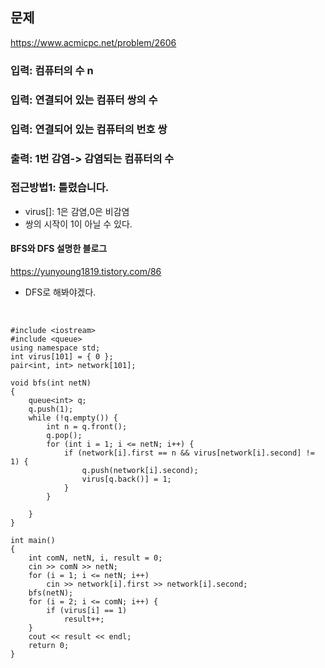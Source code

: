 ## 문제
https://www.acmicpc.net/problem/2606

### 입력: 컴퓨터의 수 n
### 입력: 연결되어 있는 컴퓨터 쌍의 수
### 입력: 연결되어 있는 컴퓨터의 번호 쌍
### 출력: 1번 감염-> 감염되는 컴퓨터의 수

### 접근방법1: 틀렸습니다.
- virus[]: 1은 감염,0은 비감염
- 쌍의 시작이 1이 아닐 수 있다.
#### BFS와 DFS 설명한 블로그
https://yunyoung1819.tistory.com/86
- DFS로 해봐야겠다.

<br>

```
#include <iostream>
#include <queue>
using namespace std;
int virus[101] = { 0 };
pair<int, int> network[101];

void bfs(int netN)
{
	queue<int> q;
	q.push(1);
	while (!q.empty()) {
		int n = q.front();
		q.pop();
		for (int i = 1; i <= netN; i++) {
			if (network[i].first == n && virus[network[i].second] != 1) {
				q.push(network[i].second);
				virus[q.back()] = 1;
			}
		}

	}
}

int main()
{
	int comN, netN, i, result = 0;
	cin >> comN >> netN;
	for (i = 1; i <= netN; i++)
		cin >> network[i].first >> network[i].second;
	bfs(netN);
	for (i = 2; i <= comN; i++) {
		if (virus[i] == 1)
			result++;
	}
	cout << result << endl;
	return 0;
}
```
